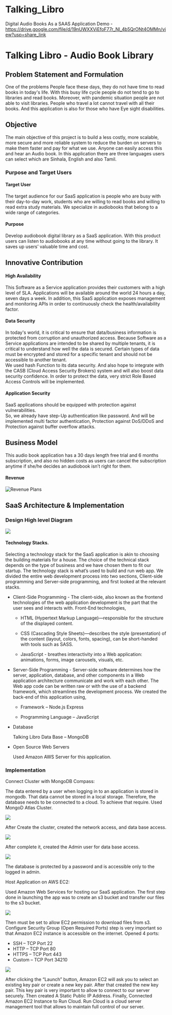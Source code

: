 # Talking_Libro
Digital Audio Books As a SAAS Application
Demo - https://drive.google.com/file/d/19nUWXXViEfoF77r_Nl_4b5QrONt4OMMn/view?usp=share_link

# Talking Libro - Audio Book Library
## Problem Statement and Formulation 

One of the problems People face these days, they do not have time to read books in today's life. With this busy life cycle people do not tend to go to libraries and read books. Moreover, with pandemic situation people are not able to visit libraries. People who travel a lot cannot travel with all their books. And this application is also for those who have Eye sight disabilities. 

## Objective 

The main objective of this project is to build a less costly, more scalable, more secure and more reliable system to reduce the burden on servers to make them faster and pay for what we use. Anyone can easily access this and hear an Audio book. In this application there are three languages users can select which are Sinhala, English and also Tamil.  

### Purpose and Target Users 

#### Target User 

The target audience for our SaaS application is people who are busy with their day-to-day work, students who are willing to read books and willing to read extra study materials. We specialize in audiobooks that belong to a wide range of categories. 

#### Purpose 

Develop audiobook digital library as a SaaS application. With this product users can listen to audiobooks at any time without going to the library. It saves up users’ valuable time and cost. 

## Innovative Contribution  
 
#### High Availability 

This Software as a Service application provides their customers with a high level of SLA. Applications will be available around the world 24 hours a day, seven days a week. In addition, this SaaS application exposes management and monitoring APIs in order to continuously check the health/availability factor. 
 
#### Data Security 

In today's world, it is critical to ensure that data/business information is protected from corruption and unauthorized access. Because Software as a Service applications are intended to be shared by multiple tenants, it is critical to understand how well the data is secured. Certain types of data must be encrypted and stored for a specific tenant and should not be accessible to another tenant.  
We used hash Function to its data security. And also hope to integrate with the CASB (Cloud Access Security Brokers) system and will also boost data security confidence. In order to protect the data, very strict Role Based Access Controls will be implemented. 
 
#### Application Security 

SaaS applications should be equipped with protection against vulnerabilities.  
So, we already have step-Up authentication like password. And will be implemented multi factor authentication, Protection against DoS/DDoS and Protection against buffer overflow attacks. 

## Business Model 

This audio book application has a 30 days length free trial and 6 months subscription, and also no hidden costs as users can cancel the subscription anytime if she/he decides an audiobook isn’t right for them. 
#### Revenue  


![Revenue Plans](https://github.com/LuLu-bl/Talking_Libro/blob/master/SS/revenue%20plan.jpg?raw=true)

## SaaS Architecture & Implementation 
### Design High level Diagram  
![](https://github.com/LuLu-bl/Talking_Libro/blob/master/SS/highlevel%20diagram.png?raw=true)

#### Technology Stacks. 
Selecting a technology stack for the SaaS application is akin to choosing the building materials for a house. The choice of the technical stack depends on the type of business and we have chosen them to fit our startup. The technology stack is what’s used to build and run web app. We divided the entire web development process into two sections, Client-side programming and Server-side programming, and first looked at the relevant stacks. 

- Client-Side Programming - The client-side, also known as the frontend technologies of the web application development is the part that the user sees and interacts with. Front-End technologies, 
        
    - HTML (Hypertext Markup Language)—responsible for the structure of the displayed content.  
    
    - CSS (Cascading Style Sheets)—describes the style (presentation) of the content (layout, colors, fonts, spacing), can be short-handed with tools such as SASS. 
    
    - JavaScript - breathes interactivity into a Web application: animations, forms, image carousels, visuals, etc. 

- Server-Side Programming - Server-side software determines how the server, application, database, and other components in a Web application architecture communicate and work with each other. The Web app code can be written raw or with the use of a backend framework, which streamlines the development process. We created the back-end of this application using, 
    
    - Framework – Node.js Express 
    
    - Programming Language – JavaScript 

- Database 
    
    Talking Libro Data Base – MongoDB 

- Open Source Web Servers 

    Used Amazon AWS Server for this application.  

### Implementation 
 
Connect Cluster with MongoDB Compass:

The data entered by a user when logging in to an application is stored in mongodb. That data cannot be stored in a local storage. Therefore, the database needs to be connected to a cloud. To achieve that require. Used MongoD Atlas Cluster. 

![](https://github.com/LuLu-bl/Talking_Libro/blob/master/SS/DS%20Deployment.jpg?raw=true)


After Create the cluster, created the network access, and data base access.  
 
![](https://github.com/LuLu-bl/Talking_Libro/blob/master/SS/network%20access.jpg?raw=true)


After complete it, created the Admin user for data base access.  
 
![](https://github.com/LuLu-bl/Talking_Libro/blob/master/SS/DB%20access.jpg?raw=true)

 
The database is protected by a password and is accessible only to the logged in admin. 
 
Host Application on AWS EC2:

Used Amazon Web Services for hosting our SaaS application. 
The first step done in launching the app was to create an s3 bucket and transfer our files to the s3 bucket.  
 
![](https://github.com/LuLu-bl/Talking_Libro/blob/master/SS/S3%20bucket.jpg?raw=true)

 
Then must be set to allow EC2 permission to download files from s3. 
Configure Security Group (Open Required Ports) step is very important so that Amazon EC2 instance is accessible on the internet. 
Opened 4 ports: 
- SSH – TCP Port 22 
- HTTP – TCP Port 80 
- HTTPS – TCP Port 443 
- Custom – TCP Port 34210 
 
![](https://github.com/LuLu-bl/Talking_Libro/blob/master/SS/Security%20Group.jpg?raw=true)

After clicking the “Launch” button, Amazon EC2 will ask you to select an existing key pair or create a new key pair. After that created the new key pair. This key pair is very important to allow to connect to our server securely. Then created A Static Public IP Address. Finally, Connected Amazon EC2 Instance to Run Cloud. Run Cloud is a cloud server management tool that allows to maintain full control of our server.  












